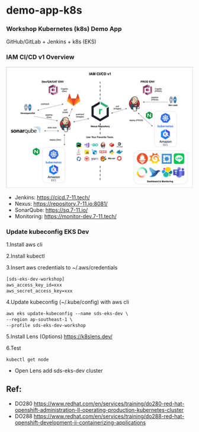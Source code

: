 # demo-app-k8s

### Workshop Kubernetes (k8s) Demo App
GitHub/GitLab + Jenkins + k8s (EKS)

### IAM CI/CD v1 Overview
![IAM CI/CD v1](images/iam_v1.png)

- Jenkins: https://cicd.7-11.tech/
- Nexus: https://repository.7-11.io:8081/
- SonarQube: https://sq.7-11.io/
- Monitoring: https://monitor-dev.7-11.tech/

### Update kubeconfig EKS Dev
1.Install aws cli

2.Install kubectl

3.Insert aws credentials to ~/.aws/credentials
```
[sds-eks-dev-workshop]
aws_access_key_id=xxx
aws_secret_access_key=xxx
```

4.Update kubeconfig (~/.kube/config) with aws cli
```
aws eks update-kubeconfig --name sds-eks-dev \
--region ap-southeast-1 \
--profile sds-eks-dev-workshop
```

5.Install Lens (Options)
https://k8slens.dev/

6.Test 
```
kubectl get node
```
- Open Lens add sds-eks-dev cluster

## Ref:
- DO280
https://www.redhat.com/en/services/training/do280-red-hat-openshift-administration-II-operating-production-kubernetes-cluster
- DO288
https://www.redhat.com/en/services/training/do288-red-hat-openshift-development-ii-containerizing-applications
